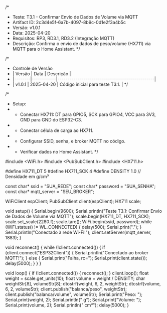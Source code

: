 /*
 * Teste: T3.1 - Confirmar Envio de Dados de Volume via MQTT
 * Artifact ID: 2c3d4e5f-6a7b-4097-8b9c-0d1e2f3a4b5c
 * Versão: v1.0.1
 * Data: 2025-04-20
 * Requisitos: RP3, RD3.1, RD3.2 (Integração MQTT)
 * Descrição: Confirma o envio de dados de peso/volume (HX711) via MQTT para o Home Assistant.
 */

/*
 * Controle de Versão
 * | Versão | Data       | Descrição                                      |
 * |--------|------------|------------------------------------------------|
 * | v1.0.1 | 2025-04-20 | Código inicial para teste T3.1.                |
 */

/*
 * Setup:
 * - Conectar HX711: DT para GPIO5, SCK para GPIO4, VCC para 3V3, GND para GND do ESP32-C3.
 * - Conectar célula de carga ao HX711.
 * - Configurar SSID, senha, e broker MQTT no código.
 * - Verificar dados no Home Assistant.
 */

#include <WiFi.h>
#include <PubSubClient.h>
#include <HX711.h>

#define HX711_DT 5
#define HX711_SCK 4
#define DENSITY 1.0 // Densidade em g/cm³

const char* ssid = "SUA_REDE";
const char* password = "SUA_SENHA";
const char* mqtt_server = "SEU_BROKER";

WiFiClient espClient;
PubSubClient client(espClient);
HX711 scale;

void setup() {
  Serial.begin(9600);
  Serial.println("Teste T3.1: Confirmar Envio de Dados de Volume via MQTT");
  scale.begin(HX711_DT, HX711_SCK);
  scale.set_scale(2280.f);
  scale.tare();
  WiFi.begin(ssid, password);
  while (WiFi.status() != WL_CONNECTED) {
    delay(500);
    Serial.print(".");
  }
  Serial.println("Conectado à rede Wi-Fi!");
  client.setServer(mqtt_server, 1883);
}

void reconnect() {
  while (!client.connected()) {
    if (client.connect("ESP32Client")) {
      Serial.println("Conectado ao broker MQTT!");
    } else {
      Serial.print("Falha, rc=");
      Serial.print(client.state());
      delay(5000);
    }
  }
}

void loop() {
  if (!client.connected()) {
    reconnect();
  }
  client.loop();
  float weight = scale.get_units(10);
  float volume = weight / DENSITY;
  char weightStr[8], volumeStr[8];
  dtostrf(weight, 6, 2, weightStr);
  dtostrf(volume, 6, 2, volumeStr);
  client.publish("balanca/peso", weightStr);
  client.publish("balanca/volume", volumeStr);
  Serial.print("Peso: ");
  Serial.print(weight, 2);
  Serial.println(" g");
  Serial.print("Volume: ");
  Serial.print(volume, 2);
  Serial.println(" cm³");
  delay(5000);
}